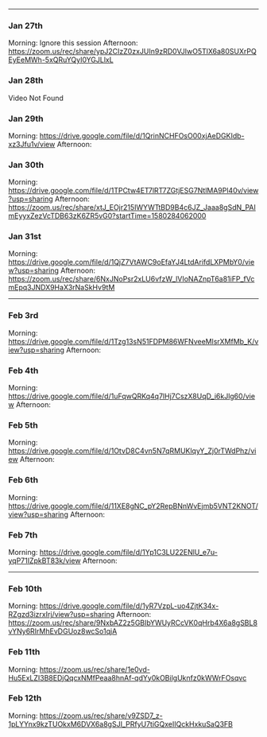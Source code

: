 ___
### Jan 27th
Morning: Ignore this session
Afternoon: https://zoom.us/rec/share/ypJ2CIzZ0zxJUIn9zRD0VJIwO5TlX6a80SUXrPQEyEeMWh-5xQRuYQyI0YGJLlxL

### Jan 28th
Video Not Found

### Jan 29th
Morning: https://drive.google.com/file/d/1QrinNCHFOsO00xjAeDGKIdb-xz3Jfu1v/view
Afternoon: 

### Jan 30th
Morning: https://drive.google.com/file/d/1TPCtw4ET7lRT7ZGtjESG7NtlMA9Pl40v/view?usp=sharing
Afternoon: https://zoom.us/rec/share/xtJ_EOjr215IWYWTtBD9B4c6JZ_Jaaa8gSdN_PAImEyyxZezVcTDB63zK6ZR5vG0?startTime=1580284062000


### Jan 31st
Morning: https://drive.google.com/file/d/1QjZ7VtAWC9oEfaYJ4LtdArifdLXPMbY0/view?usp=sharing
Afternoon: https://zoom.us/rec/share/6NxJNoPsr2xLU6vfzW_lVIoNAZnpT6a81iFP_fVcmEpq3JNDX9HaX3rNaSkHv9tM

___

### Feb 3rd
Morning: https://drive.google.com/file/d/1Tzg13sN51FDPM86WFNveeMlsrXMfMb_K/view?usp=sharing
Afternoon: 

### Feb 4th
Morning: https://drive.google.com/file/d/1uFqwQRKq4q7lHj7CszX8UqD_i6kJlg60/view
Afternoon: 

### Feb 5th
Morning: https://drive.google.com/file/d/1OtvD8C4vn5N7qRMUKlqyY_Zj0rTWdPhz/view
Afternoon: 

### Feb 6th
Morning: https://drive.google.com/file/d/11XE8gNC_pY2RepBNnWvEjmb5VNT2KNOT/view?usp=sharing
Afternoon: 

### Feb 7th
Morning: https://drive.google.com/file/d/1Yp1C3LU22ENlU_e7u-yqP71IZpkBT83k/view
Afternoon: 

___
### Feb 10th
Morning: https://drive.google.com/file/d/1yR7VzpL-uo4ZjtK34x-RZgzd3izrxIrj/view?usp=sharing
Afternoon: https://zoom.us/rec/share/9NxbAZ2z5GBIbYWUyRCcVK0qHrb4X6a8gSBL8vYNy6RIrMhEvDGUoz8wcSo1qjA

### Feb 11th
Morning: https://zoom.us/rec/share/1e0vd-Hu5ExLZI3B8EDjQqcxNMfPeaa8hnAf-qdYy0kOBilgUknfz0kWWrFOsqvc

### Feb 12th
Morning: https://zoom.us/rec/share/v9ZSD7_z-1pLYYnx9kzTUOkxM6DVX6a8gSJI_PRfyU7tiGQxeIIQckHxkuSaQ3FB


